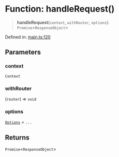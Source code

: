 # Function: handleRequest()

> **handleRequest**(`context`, `withRouter`, `options`): `Promise`\<`ResponseObject`\>

Defined in: [main.ts:120](https://github.com/kaibun/appwrite-fn-router/blob/03f09883e26174dad52aa97575fcc47450bc217f/src/main.ts#L120)

## Parameters

### context

`Context`

### withRouter

(`router`) => `void`

### options

[`Options`](../type-aliases/Options.md) = `...`

## Returns

`Promise`\<`ResponseObject`\>
